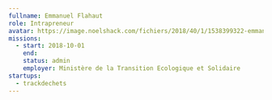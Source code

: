 ```yaml
---
fullname: Emmanuel Flahaut
role: Intrapreneur
avatar: https://image.noelshack.com/fichiers/2018/40/1/1538399322-emmanuel.png
missions:
  - start: 2018-10-01
    end:
    status: admin
    employer: Ministère de la Transition Ecologique et Solidaire
startups:
  - trackdechets
---
```

